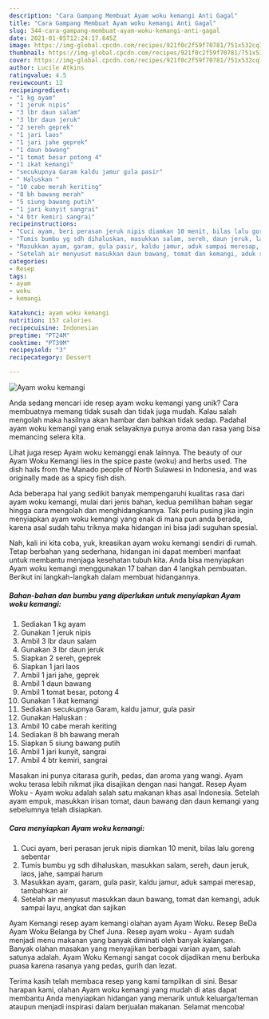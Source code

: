 ```yaml
---
description: "Cara Gampang Membuat Ayam woku kemangi Anti Gagal"
title: "Cara Gampang Membuat Ayam woku kemangi Anti Gagal"
slug: 344-cara-gampang-membuat-ayam-woku-kemangi-anti-gagal
date: 2021-01-05T12:24:17.645Z
image: https://img-global.cpcdn.com/recipes/921f0c2f59f70781/751x532cq70/ayam-woku-kemangi-foto-resep-utama.jpg
thumbnail: https://img-global.cpcdn.com/recipes/921f0c2f59f70781/751x532cq70/ayam-woku-kemangi-foto-resep-utama.jpg
cover: https://img-global.cpcdn.com/recipes/921f0c2f59f70781/751x532cq70/ayam-woku-kemangi-foto-resep-utama.jpg
author: Lucile Atkins
ratingvalue: 4.5
reviewcount: 12
recipeingredient:
- "1 kg ayam"
- "1 jeruk nipis"
- "3 lbr daun salam"
- "3 lbr daun jeruk"
- "2 sereh geprek"
- "1 jari laos"
- "1 jari jahe geprek"
- "1 daun bawang"
- "1 tomat besar potong 4"
- "1 ikat kemangi"
- "secukupnya Garam kaldu jamur gula pasir"
- " Haluskan "
- "10 cabe merah keriting"
- "8 bh bawang merah"
- "5 siung bawang putih"
- "1 jari kunyit sangrai"
- "4 btr kemiri sangrai"
recipeinstructions:
- "Cuci ayam, beri perasan jeruk nipis diamkan 10 menit, bilas lalu goreng sebentar"
- "Tumis bumbu yg sdh dihaluskan, masukkan salam, sereh, daun jeruk, laos, jahe, sampai harum"
- "Masukkan ayam, garam, gula pasir, kaldu jamur, aduk sampai meresap, tambahkan air"
- "Setelah air menyusut masukkan daun bawang, tomat dan kemangi, aduk sampai layu, angkat dan sajikan"
categories:
- Resep
tags:
- ayam
- woku
- kemangi

katakunci: ayam woku kemangi 
nutrition: 157 calories
recipecuisine: Indonesian
preptime: "PT24M"
cooktime: "PT39M"
recipeyield: "3"
recipecategory: Dessert

---
```



![Ayam woku kemangi](https://img-global.cpcdn.com/recipes/921f0c2f59f70781/751x532cq70/ayam-woku-kemangi-foto-resep-utama.jpg)

Anda sedang mencari ide resep ayam woku kemangi yang unik? Cara membuatnya memang tidak susah dan tidak juga mudah. Kalau salah mengolah maka hasilnya akan hambar dan bahkan tidak sedap. Padahal ayam woku kemangi yang enak selayaknya punya aroma dan rasa yang bisa memancing selera kita.

Lihat juga resep Ayam woku kemanggi enak lainnya. The beauty of our Ayam Woku Kemangi lies in the spice paste (woku) and herbs used. The dish hails from the Manado people of North Sulawesi in Indonesia, and was originally made as a spicy fish dish.

Ada beberapa hal yang sedikit banyak mempengaruhi kualitas rasa dari ayam woku kemangi, mulai dari jenis bahan, kedua pemilihan bahan segar hingga cara mengolah dan menghidangkannya. Tak perlu pusing jika ingin menyiapkan ayam woku kemangi yang enak di mana pun anda berada, karena asal sudah tahu triknya maka hidangan ini bisa jadi suguhan spesial.


Nah, kali ini kita coba, yuk, kreasikan ayam woku kemangi sendiri di rumah. Tetap berbahan yang sederhana, hidangan ini dapat memberi manfaat untuk membantu menjaga kesehatan tubuh kita. Anda bisa menyiapkan Ayam woku kemangi menggunakan 17 bahan dan 4 langkah pembuatan. Berikut ini langkah-langkah dalam membuat hidangannya.

<!--inarticleads1-->

##### Bahan-bahan dan bumbu yang diperlukan untuk menyiapkan Ayam woku kemangi:

1. Sediakan 1 kg ayam
1. Gunakan 1 jeruk nipis
1. Ambil 3 lbr daun salam
1. Gunakan 3 lbr daun jeruk
1. Siapkan 2 sereh, geprek
1. Siapkan 1 jari laos
1. Ambil 1 jari jahe, geprek
1. Ambil 1 daun bawang
1. Ambil 1 tomat besar, potong 4
1. Gunakan 1 ikat kemangi
1. Sediakan secukupnya Garam, kaldu jamur, gula pasir
1. Gunakan  Haluskan :
1. Ambil 10 cabe merah keriting
1. Sediakan 8 bh bawang merah
1. Siapkan 5 siung bawang putih
1. Ambil 1 jari kunyit, sangrai
1. Ambil 4 btr kemiri, sangrai


Masakan ini punya citarasa gurih, pedas, dan aroma yang wangi. Ayam woku terasa lebih nikmat jika disajikan dengan nasi hangat. Resep Ayam Woku - Ayam woku adalah salah satu makanan khas asal Indonesia. Setelah ayam empuk, masukkan irisan tomat, daun bawang dan daun kemangi yang sebelumnya telah disiapkan. 

<!--inarticleads2-->

##### Cara menyiapkan Ayam woku kemangi:

1. Cuci ayam, beri perasan jeruk nipis diamkan 10 menit, bilas lalu goreng sebentar
1. Tumis bumbu yg sdh dihaluskan, masukkan salam, sereh, daun jeruk, laos, jahe, sampai harum
1. Masukkan ayam, garam, gula pasir, kaldu jamur, aduk sampai meresap, tambahkan air
1. Setelah air menyusut masukkan daun bawang, tomat dan kemangi, aduk sampai layu, angkat dan sajikan


Ayam Kemangi resep ayam kemangi olahan ayam Ayam Woku. Resep BeDa Ayam Woku Belanga by Chef Juna. Resep ayam woku - Ayam sudah menjadi menu makanan yang banyak diminati oleh banyak kalangan. Banyak olahan masakan yang menyajikan berbagai varian ayam, salah satunya adalah. Ayam Woku Kemangi sangat cocok dijadikan menu berbuka puasa karena rasanya yang pedas, gurih dan lezat. 

Terima kasih telah membaca resep yang kami tampilkan di sini. Besar harapan kami, olahan Ayam woku kemangi yang mudah di atas dapat membantu Anda menyiapkan hidangan yang menarik untuk keluarga/teman ataupun menjadi inspirasi dalam berjualan makanan. Selamat mencoba!
